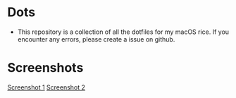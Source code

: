 # Dots

- This repository is a collection of all the dotfiles for my macOS rice. If you encounter any errors, please create a issue on github.

# Screenshots

[Screenshot 1](/Screenshots/SS1.png)
[Screenshot 2](/Screenshots/SS2.png)
